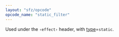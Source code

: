 ```yaml
---
layout: "sfz/opcode"
opcode_name: "static_filter"
---
```

Used under the `‹effect›` header, with [type]=`static`.

[type]: type#static
